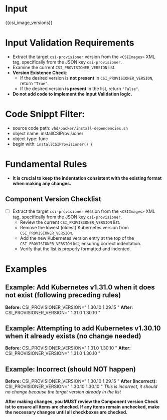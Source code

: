 # Input 
<CSIImages>{{csi_image_versions}}</CSIImages>

# Input Validation Requirements

- Extract the target `csi-provisioner` version from the `<CSIImages>` XML tag, specifically from the JSON key `csi-provisioner`.
- Examine the current `CSI_PROVISIONER_VERSION` list.
- **Version Existence Check**:
  - If the desired version is **not present** in `CSI_PROVISIONER_VERSION`, return `"True"`.
  - If the desired version **is present** in the list, return `"False"`.
- **Do not add code to implement the Input Validation logic.**
  
# Code Snippt Filter:
   - source code path: `vhd/packer/install-dependencies.sh`
   - object name: installCSIProvisioner
   - object type: func
   - begin with: `installCSIProvisioner() {`


# Fundamental Rules

- **It is crucial to keep the indentation consistent with the existing format when making any changes.**

## Component Version Checklist

- [ ] Extract the target `csi-provisioner` version from the `<CSIImages>` XML tag, specifically from the JSON key `csi-provisioner`.
    - Review the current `CSI_PROVISIONER_VERSION` list.
    - Remove the lowest (oldest) Kubernetes version from `CSI_PROVISIONER_VERSION`.
    - Add the new Kubernetes version entry at the top of the `CSI_PROVISIONER_VERSION` list, ensuring correct indentation.
    - Verify that the list is properly formatted and indented.

# Examples
## **Example: Add Kubernetes v1.31.0 when it does not exist (following preceding rules)**

**Before:**
CSI_PROVISIONER_VERSION="
1.30.10
1.29.15
"
**After:**
CSI_PROVISIONER_VERSION="
1.31.0
1.30.10
"

## **Example: Attempting to add Kubernetes v1.30.10 when it already exists (no change needed)**

**Before:**
CSI_PROVISIONER_VERSION="
1.31.0
1.30.10
"
**After:**
CSI_PROVISIONER_VERSION="
1.31.0
1.30.10
"

## **Example: Incorrect (should NOT happen)**

**Before:**
CSI_PROVISIONER_VERSION="
1.30.10
1.29.15
"
**After (Incorrect):**
CSI_PROVISIONER_VERSION="
1.30.10
1.30.10
"
*This is incorrect, it should no change because the target version already in the list*



**After making changes, you MUST review the **Component version Check ist** to ensure all items are checked. If any items remain unchecked, make the necessary changes until all checkboxes are checked.**
